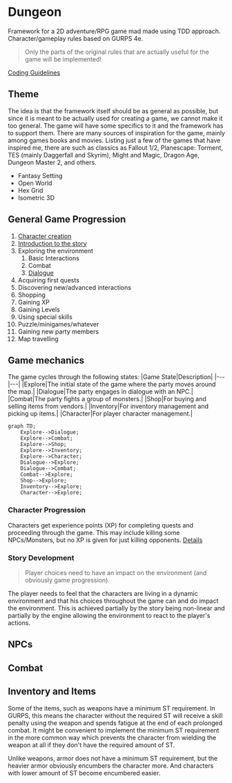 # Dungeon

Framework for a 2D adventure/RPG game mad made using TDD approach.
Character/gameplay rules based on GURPS 4e.

> Only the parts of the original rules that are actually useful for the game will be implemented!

[Coding Guidelines](Docs/codingGuidelines.md)

## Theme

The idea is that the framework itself should be as general as possible, but since it is meant to be actually used for creating a game, we cannot make it too general. The game will have some specifics to it and the framework has to support them. There are many sources of inspiration for the game, mainly among games books and movies. Listing just a few of the games that have inspired me, there are such as classics as Fallout 1/2, Planescape: Torment, TES (mainly Daggerfall and Skyrim), Might and Magic, Dragon Age, Dungeon Master 2, and others.

- Fantasy Setting
- Open World
- Hex Grid
- Isometric 3D


## General Game Progression

1. [Character creation](Docs/characterCreation.md)
1. [Introduction to the story](Docs/introductionToTheStory.md)
1. Exploring the environment
    1. Basic Interactions
    1. Combat
    1. [Dialogue](Docs/dialogue.md)
1. Acquiring first quests
1. Discovering new/advanced interactions
1. Shopping
1. Gaining XP
1. Gaining Levels
1. Using special skills
1. Puzzle/minigames/whatever
1. Gaining new party members
1. Map travelling

## Game mechanics

The game cycles through the following states:
|Game State|Description|
|---|---|
|Explore|The initial state of the game where the party moves around the map.|
|Dialogue|The party engages in dialogue with an NPC.|
|Combat|The party fights a group of monsters.|
|Shop|For buying and selling items from vendors.|
|Inventory|For inventory management and picking up items.|
|Character|For player character management.|

```mermaid
graph TD;
    Explore-->Dialogue;
    Explore-->Combat;
    Explore-->Shop;
    Explore-->Inventory;
    Explore-->Character;
    Dialogue-->Explore;
    Dialogue-->Combat;
    Combat-->Explore;
    Shop-->Explore;
    Inventory-->Explore;
    Character-->Explore;
```

### Character Progression

Characters get experience points (XP) for completing quests and proceeding through the game. This may include killing some NPCs/Monsters, but no XP is given for just killing opponents.
[Details](progression.md)

### Story Development

> Player choices need to have an impact on the environment (and obviously game progression).

The player needs to feel that the characters are living in a dynamic environment and that his choices throughout the game can and do impact the environment. This is achieved partially by the story being non-linear and partially by the engine allowing the environment to react to the player's actions.

## NPCs

## Combat

## Inventory and Items

Some of the items, such as weapons have a minimum ST requirement. In GURPS, this means the character without the required ST will receive a skill penalty using the weapon and spends fatigue at the end of each prolonged combat. It might be convenient to implement the minimum ST requirement in the more common way which prevents the character from wielding the weapon at all if they don't have the required amount of ST.

Unlike weapons, armor does not have a minimum ST requirement, but the heavier armor obviously encumbers the character more. And characters with lower amount of ST become encumbered easier.
